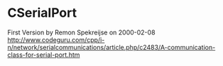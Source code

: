 CSerialPort
===========

First Version by Remon Spekreijse on 2000-02-08
http://www.codeguru.com/cpp/i-n/network/serialcommunications/article.php/c2483/A-communication-class-for-serial-port.htm
